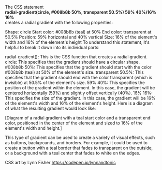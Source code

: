 The CSS statement  
**radial-gradient(circle, #008b8b 50%, transparent 50.5%) 59% 40%/16% 16%**  
creates a radial gradient with the following properties:

Shape: circle
Start color: #008b8b (teal) at 50%
End color: transparent at 50.5%
Position: 59% horizontal and 40% vertical
Size: 16% of the element's width and 16% of the element's height
To understand this statement, it's helpful to break it down into its individual parts:

radial-gradient(): This is the CSS function that creates a radial gradient.
circle: This specifies that the gradient should have a circular shape.
#008b8b 50%: This specifies that the gradient should start with the color #008b8b (teal) at 50% of the element's size.
transparent 50.5%: This specifies that the gradient should end with the color transparent (which is invisible) at 50.5% of the element's size.
59% 40%: This specifies the position of the gradient within the element. In this case, the gradient will be centered horizontally (59%) and slightly offset vertically (40%).
16% 16%: This specifies the size of the gradient. In this case, the gradient will be 16% of the element's width and 16% of the element's height.
Here is a diagram of what the resulting gradient would look like:

[Diagram of a radial gradient with a teal start color and a transparent end color, positioned in the center of the element and sized to 16% of the element's width and height.]

This type of gradient can be used to create a variety of visual effects, such as buttons, backgrounds, and borders. For example, it could be used to create a button with a teal border that fades to transparent on the outside, or a background with a teal center that fades to white on the edges.

CSS art by Lynn Fisher https://codepen.io/lynnandtonic